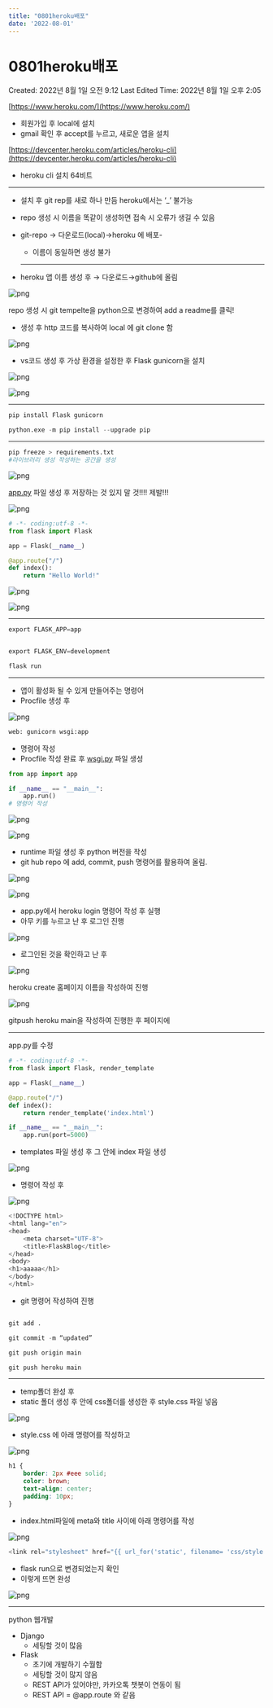 ```yaml
---
title: "0801heroku배포"
date: '2022-08-01'
---
```


# 0801heroku배포

Created: 2022년 8월 1일 오전 9:12
Last Edited Time: 2022년 8월 1일 오후 2:05

[https://www.heroku.com/](https://www.heroku.com/) 

- 회원가입 후 local에 설치
- gmail 확인 후 accept를 누르고, 새로운 앱을 설치

[https://devcenter.heroku.com/articles/heroku-cli](https://devcenter.heroku.com/articles/heroku-cli)

- heroku cli 설치 64비트

---

- 설치 후 git rep를 새로 하나 만듬 heroku에서는 ‘_’ 불가능
- repo 생성 시 이름을 똑같이 생성하면 접속 시 오류가 생길 수 있음
- git-repo → 다운로드(local)→heroku 에 배포-
    - 이름이 동일하면 생성 불가
    
    ---
    
- heroku 앱 이름 생성 후 → 다운로드→github에 올림

![png](/images/0801heroku배포/Untitled.png)

repo 생성 시 git tempelte을  python으로 변경하여  add a readme를 클릭!

- 생성 후 http 코드를 복사하여 local 에 git clone 함

![png](/images/0801heroku배포/Untitled1.png)

- vs코드 생성 후 가상 환경을 설정한 후  Flask gunicorn을 설치

![png](/images/0801heroku배포/Untitled2.png)

![png](/images/0801heroku배포/Untitled3.png)

---

```python
pip install Flask gunicorn
```

```python
python.exe -m pip install --upgrade pip
```

---

```python
pip freeze > requirements.txt  
#라이브러리 생성 작성하는 공간을 생성
```

![png](/images/0801heroku배포/Untitled4.png)

[app.py](http://app.py) 파일 생성 후 저장하는 것 있지 말 것!!!! 제발!!!

![png](/images/0801heroku배포/Untitled5.png)

```python
# -*- coding:utf-8 -*-
from flask import Flask

app = Flask(__name__)

@app.route("/")
def index():
    return "Hello World!"
```

![png](/images/0801heroku배포/Untitled6.png)

![png](/images/0801heroku배포/Untitled7.png)

---

```python
export FLASK_APP=app
```

```python

export FLASK_ENV=development
```

```python
flask run
```

---

- 앱이 활성화 될 수 있게  만들어주는 명령어
- Procfile 생성 후

![png](/images/0801heroku배포/Untitled8.png)

```python
web: gunicorn wsgi:app 
```

- 명령어 작성
- Procfile 작성 완료 후 [wsgi.py](http://wsgi.py) 파일 생성

```python
from app import app

if __name__ == "__main__":
    app.run()
# 명령어 작성
```

![png](/images/0801heroku배포/Untitled9.png)

![png](/images/0801heroku배포/Untitled10.png)

- runtime 파일 생성 후   python 버전을 작성
- git hub repo 에 add, commit, push 명령어를 활용하여 올림.

![png](/images/0801heroku배포/Untitled11.png)

![png](/images/0801heroku배포/Untitled12.png)

- app.py에서 heroku login 명령어 작성 후 실행
- 아무 키를 누르고 난 후 로그인 진행

![png](/images/0801heroku배포/Untitled13.png)

- 로그인된 것을 확인하고 난 후

![png](/images/0801heroku배포/Untitled14.png)

heroku create 홈페이지 이름을 작성하여 진행

![png](/images/0801heroku배포/Untitled15.png)

gitpush heroku main을 작성하여 진행한 후 페이지에

---

app.py를 수정

```python
# -*- coding:utf-8 -*-
from flask import Flask, render_template

app = Flask(__name__)

@app.route("/")
def index():
    return render_template('index.html')

if __name__ == "__main__":
    app.run(port=5000)
```

- templates 파일 생성 후 그 안에 index 파일 생성

![png](/images/0801heroku배포/Untitled16.png)

- 명령어 작성 후

![png](/images/0801heroku배포/Untitled17.png)

```python
<!DOCTYPE html>
<html lang="en">
<head>
	<meta charset="UTF-8">
	<title>FlaskBlog</title>
</head>
<body>
<h1>aaaaa</h1>
</body>
</html>
```

- git 명령어 작성하여 진행

```python

git add .
```

```python
git commit -m “updated”
```

```python
git push origin main
```

```python
git push heroku main
```

---

- temp폴더 완성 후
- static 폴더 생성 후 안에 css폴더를 생성한 후 style.css 파일 넣음

![png](/images/0801heroku배포/Untitled18.png)

- style.css 에 아래 명령어를 작성하고

![png](/images/0801heroku배포/Untitled19.png)

```css
h1 {
    border: 2px #eee solid;
    color: brown;
    text-align: center;
    padding: 10px;
}
```

- index.html파일에 meta와 title 사이에 아래 명령어를 작성

![png](/images/0801heroku배포/Untitled20.png)

```python
<link rel="stylesheet" href="{{ url_for('static', filename= 'css/style.css') }}">
```

- flask run으로 변경되었는지 확인
- 이렇게 뜨면 완성

![png](/images/0801heroku배포/Untitled21.png)

---

python 웹개발

- Django
    - 세팅할 것이 많음
- Flask
    - 초기에 개발하기 수월함
    - 세팅할 것이 많지 않음
    - REST API가 있어야만,  카카오톡 챗봇이 연동이 됨
    - REST API = @app.route 와 같음